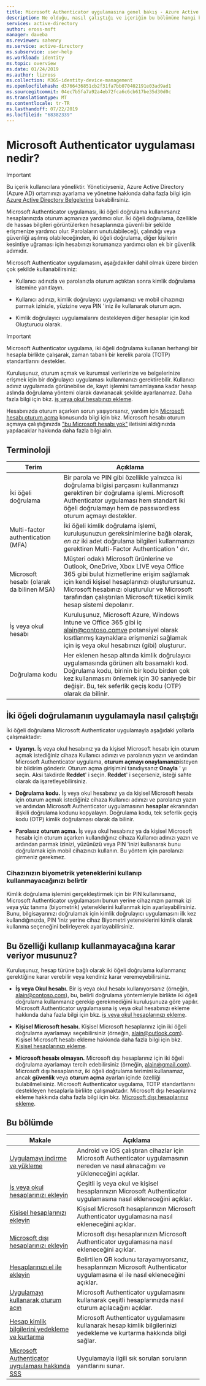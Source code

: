 ```yaml
---
title: Microsoft Authenticator uygulamasına genel bakış - Azure Active Directory | Microsoft Docs
description: Ne olduğu, nasıl çalıştığı ve içeriğin bu bölümüne hangi bilgilerin dahil olduğu dahil olmak üzere Microsoft Authenticator uygulaması hakkında bilgi edinin.
services: active-directory
author: eross-msft
manager: daveba
ms.reviewer: sahenry
ms.service: active-directory
ms.subservice: user-help
ms.workload: identity
ms.topic: overview
ms.date: 01/24/2019
ms.author: lizross
ms.collection: M365-identity-device-management
ms.openlocfilehash: d3766436851cb2f31fa7bb070402191e03ad9ad1
ms.sourcegitcommit: 04ec7b5fa7a92a4eb72fca6c6cb617be35d30d0c
ms.translationtype: MT
ms.contentlocale: tr-TR
ms.lasthandoff: 07/22/2019
ms.locfileid: "68382339"
---
```

# <a name="what-is-the-microsoft-authenticator-app"></a>Microsoft Authenticator uygulaması nedir?

>[!Important]
>Bu içerik kullanıcılara yöneliktir. Yöneticiyseniz, Azure Active Directory (Azure AD) ortamınızı ayarlama ve yönetme hakkında daha fazla bilgi için [Azure Active Directory Belgelerine](https://docs.microsoft.com/azure/active-directory) bakabilirsiniz.

Microsoft Authenticator uygulaması, iki öğeli doğrulama kullanırsanız hesaplarınızda oturum açmanıza yardımcı olur. İki öğeli doğrulama, özellikle de hassas bilgileri görüntülerken hesaplarınıza güvenli bir şekilde erişmenize yardımcı olur. Parolaların unutulabileceği, çalındığı veya güvenliği aşılmış olabileceğinden, iki öğeli doğrulama, diğer kişilerin kesintiye uğraması için hesabınızı korumanıza yardımcı olan ek bir güvenlik adımıdır.

Microsoft Authenticator uygulamasını, aşağıdakiler dahil olmak üzere birden çok şekilde kullanabilirsiniz:

- Kullanıcı adınızla ve parolanızla oturum açtıktan sonra kimlik doğrulama istemine yanıtlayın.

- Kullanıcı adınızı, kimlik doğrulayıcı uygulamanızı ve mobil cihazınızı parmak izinizle, yüzizine veya PIN 'iniz ile kullanarak oturum açın.

- Kimlik doğrulayıcı uygulamalarını destekleyen diğer hesaplar için kod Oluşturucu olarak.

> [!Important]
> Microsoft Authenticator uygulama, iki öğeli doğrulama kullanan herhangi bir hesapla birlikte çalışarak, zaman tabanlı bir kerelik parola (TOTP) standartlarını destekler.
>
> Kuruluşunuz, oturum açmak ve kurumsal verilerinize ve belgelerinize erişmek için bir doğrulayıcı uygulaması kullanmanızı gerektirebilir. Kullanıcı adınız uygulamada görünebilse de, kayıt işlemini tamamlayana kadar hesap aslında doğrulama yöntemi olarak davranacak şekilde ayarlanamaz. Daha fazla bilgi için bkz. [iş veya okul hesabınızı ekleme](user-help-auth-app-add-work-school-account.md).
> 
> Hesabınızda oturum açarken sorun yaşıyorsanız, yardım için [Microsoft hesabı oturum açma](https://support.microsoft.com/help/12429) konusunda bilgi için bkz. Microsoft hesabı oturum açmaya çalıştığınızda ["bu Microsoft hesabı yok"](https://support.microsoft.com/help/13811) iletisini aldığınızda yapılacaklar hakkında daha fazla bilgi alın.

## <a name="terminology"></a>Terminoloji

| Terim|Açıklama|
| ----|-----------|
| İki öğeli doğrulama | Bir parola ve PIN gibi özellikle yalnızca iki doğrulama bilgisi parçasını kullanmanızı gerektiren bir doğrulama işlemi. Microsoft Authenticator uygulaması hem standart iki öğeli doğrulamayı hem de passwordless oturum açmayı destekler. |
| Multi-factor authentication (MFA) | İki öğeli kimlik doğrulama işlemi, kuruluşunuzun gereksinimlerine bağlı olarak, *en az* iki adet doğrulama bilgileri kullanmanızı gerektiren Multi-Factor Authentication ' dır. |
| Microsoft hesabı (olarak da bilinen MSA) | Müşteri odaklı Microsoft ürünlerine ve Outlook, OneDrive, Xbox LIVE veya Office 365 gibi bulut hizmetlerine erişim sağlamak için kendi kişisel hesaplarınızı oluşturursunuz. Microsoft hesabınızı oluşturulur ve Microsoft tarafından çalıştırılan Microsoft tüketici kimlik hesap sistemi depolanır. |
| İş veya okul hesabı | Kuruluşunuz, Microsoft Azure, Windows Intune ve Office 365 gibi iç alain@contoso.comve potansiyel olarak kısıtlanmış kaynaklara erişmenizi sağlamak için iş veya okul hesabınızı (gibi) oluşturur. |
| Doğrulama kodu | Her eklenen hesap altında kimlik doğrulayıcı uygulamasında görünen altı basamaklı kod. Doğrulama kodu, birinin bir kodu birden çok kez kullanmasını önlemek için 30 saniyede bir değişir. Bu, tek seferlik geçiş kodu (OTP) olarak da bilinir. |

## <a name="how-two-factor-verification-works-with-the-app"></a>İki öğeli doğrulamanın uygulamayla nasıl çalıştığı

İki öğeli doğrulama Microsoft Authenticator uygulamayla aşağıdaki yollarla çalışmaktadır:

- **Uyarıyı.** İş veya okul hesabınız ya da kişisel Microsoft hesabı için oturum açmak istediğiniz cihaza Kullanıcı adınızı ve parolanızı yazın ve ardından Microsoft Authenticator uygulama, **oturum açmayı onaylamanızı**isteyen bir bildirim gönderir. Oturum açma girişimini tanıdıysanız **Onayla** ' yı seçin. Aksi takdirde **Reddet**' i seçin. **Reddet**' i seçerseniz, isteği sahte olarak da işaretleyebilirsiniz.

- **Doğrulama kodu.** İş veya okul hesabınız ya da kişisel Microsoft hesabı için oturum açmak istediğiniz cihaza Kullanıcı adınızı ve parolanızı yazın ve ardından Microsoft Authenticator uygulamasının **hesaplar** ekranından ilişkili doğrulama kodunu kopyalayın. Doğrulama kodu, tek seferlik geçiş kodu (OTP) kimlik doğrulaması olarak da bilinir.

- **Parolasız oturum açma.** İş veya okul hesabınız ya da kişisel Microsoft hesabı için oturum açarken kullandığınız cihaza Kullanıcı adınızı yazın ve ardından parmak izinizi, yüzünüzü veya PIN 'inizi kullanarak bunu doğrulamak için mobil cihazınızı kullanın. Bu yöntem için parolanızı girmeniz gerekmez.

### <a name="whether-to-use-your-devices-biometric-capabilities"></a>Cihazınızın biyometrik yeteneklerini kullanıp kullanmayacağınızı belirtir

Kimlik doğrulama işlemini gerçekleştirmek için bir PIN kullanırsanız, Microsoft Authenticator uygulamasını bunun yerine cihazınızın parmak izi veya yüz tanıma (biyometrik) yeteneklerini kullanmak için ayarlayabilirsiniz. Bunu, bilgisayarınızı doğrulamak için kimlik doğrulayıcı uygulamasını ilk kez kullandığınızda, PIN 'iniz yerine cihaz Biyometri yeteneklerini kimlik olarak kullanma seçeneğini belirleyerek ayarlayabilirsiniz.

## <a name="who-decides-if-you-use-this-feature"></a>Bu özelliği kullanıp kullanmayacağına karar veriyor musunuz?

Kuruluşunuz, hesap türüne bağlı olarak iki öğeli doğrulama kullanmanız gerektiğine karar verebilir veya kendiniz karar veremeyebilirsiniz.

- **İş veya Okul hesabı.** Bir iş veya okul hesabı kullanıyorsanız (örneğin, alain@contoso.com), bu, belirli doğrulama yöntemleriyle birlikte iki öğeli doğrulama kullanmanız gerekip gerekmediğini kuruluşunuza göre yapılır. Microsoft Authenticator uygulamasına iş veya okul hesabınızı ekleme hakkında daha fazla bilgi için bkz. [iş veya okul hesaplarınızı ekleme](user-help-auth-app-add-work-school-account.md).

- **Kişisel Microsoft hesabı.** Kişisel Microsoft hesaplarınız için iki öğeli doğrulama ayarlamayı seçebilirsiniz (örneğin, alain@outlook.com). Kişisel Microsoft hesabı ekleme hakkında daha fazla bilgi için bkz. [Kişisel hesaplarınızı ekleme](user-help-auth-app-add-personal-ms-account.md).

- **Microsoft hesabı olmayan.** Microsoft dışı hesaplarınız için iki öğeli doğrulama ayarlamayı tercih edebilirsiniz (örneğin, alain@gmail.com). Microsoft dışı hesaplarınız, iki öğeli doğrulama terimini kullanamaz, ancak **güvenlik** veya **oturum açma** ayarları içinde özelliği bulabilmelisiniz. Microsoft Authenticator uygulama, TOTP standartlarını destekleyen hesaplarla birlikte çalışmaktadır. Microsoft dışı hesaplarınız ekleme hakkında daha fazla bilgi için bkz. [Microsoft dışı hesaplarınız ekleme](user-help-auth-app-add-non-ms-account.md).

## <a name="in-this-section"></a>Bu bölümde

| Makale | Açıklama |
| ------ | ------------ |
| [Uygulamayı indirme ve yükleme](user-help-auth-app-download-install.md) | Android ve iOS çalıştıran cihazlar için Microsoft Authenticator uygulamasının nereden ve nasıl alınacağını ve yükleneceğini açıklar. |
| [İş veya okul hesaplarınızı ekleyin](user-help-auth-app-add-work-school-account.md) | Çeşitli iş veya okul ve kişisel hesaplarınızın Microsoft Authenticator uygulamasına nasıl ekleneceğini açıklar. |
| [Kişisel hesaplarınızı ekleyin](user-help-auth-app-add-personal-ms-account.md) | Kişisel Microsoft hesaplarınızın Microsoft Authenticator uygulamasına nasıl ekleneceğini açıklar. |
| [Microsoft dışı hesaplarınızı ekleyin](user-help-auth-app-add-non-ms-account.md) | Microsoft dışı hesaplarınızın Microsoft Authenticator uygulamasına nasıl ekleneceğini açıklar. |
| [Hesaplarınızı el ile ekleyin](user-help-auth-app-add-account-manual.md) | Belirtilen QR kodunu tarayamıyorsanız, hesaplarınızın Microsoft Authenticator uygulamasına el ile nasıl ekleneceğini açıklar. |
| [Uygulamayı kullanarak oturum açın](user-help-auth-app-sign-in.md) | Microsoft Authenticator uygulamasını kullanarak çeşitli hesaplarınızda nasıl oturum açılacağını açıklar.|
| [Hesap kimlik bilgilerini yedekleme ve kurtarma](user-help-auth-app-backup-recovery.md) | Microsoft Authenticator uygulamasını kullanarak hesap kimlik bilgilerinizi yedekleme ve kurtarma hakkında bilgi sağlar. |
| [Microsoft Authenticator uygulaması hakkında SSS](user-help-auth-app-faq.md) | Uygulamayla ilgili sık sorulan soruların yanıtlarını sunar. |
